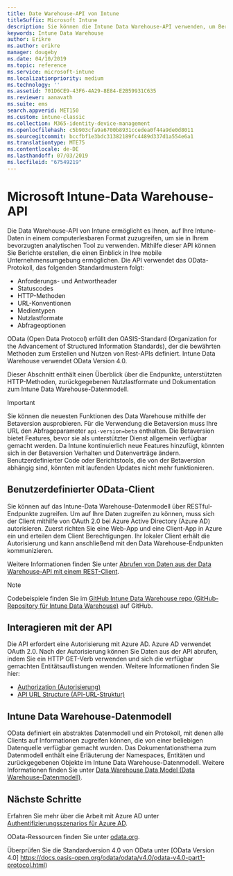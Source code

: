 ```yaml
---
title: Date Warehouse-API von Intune
titleSuffix: Microsoft Intune
description: Sie können die Intune Data Warehouse-API verwenden, um Berichte zu erstellen, die einen Einblick in Ihre mobile Unternehmensumgebung ermöglichen.
keywords: Intune Data Warehouse
author: Erikre
ms.author: erikre
manager: dougeby
ms.date: 04/10/2019
ms.topic: reference
ms.service: microsoft-intune
ms.localizationpriority: medium
ms.technology: ''
ms.assetid: 701D6CE9-43F6-4A29-8E84-E2B59931C635
ms.reviewer: aanavath
ms.suite: ems
search.appverid: MET150
ms.custom: intune-classic
ms.collection: M365-identity-device-management
ms.openlocfilehash: c5b903cfa9a6700b8931ccedea0f44a9de0d8011
ms.sourcegitcommit: bccfbf1e3bdc31382189fc4489d337d1a554e6a1
ms.translationtype: MTE75
ms.contentlocale: de-DE
ms.lasthandoff: 07/03/2019
ms.locfileid: "67549219"
---
```

# <a name="microsoft-intune-data-warehouse-api"></a>Microsoft Intune-Data Warehouse-API

Die Data Warehouse-API von Intune ermöglicht es Ihnen, auf Ihre Intune-Daten in einem computerlesbaren Format zuzugreifen, um sie in Ihrem bevorzugten analytischen Tool zu verwenden. Mithilfe dieser API können Sie Berichte erstellen, die einen Einblick in Ihre mobile Unternehmensumgebung ermöglichen. Die API verwendet das OData-Protokoll, das folgenden Standardmustern folgt:

  - Anforderungs- und Antwortheader
  - Statuscodes
  - HTTP-Methoden
  - URL-Konventionen
  - Medientypen
  - Nutzlastformate
  - Abfrageoptionen

OData (Open Data Protocol) erfüllt den OASIS-Standard (Organization for the Advancement of Structured Information Standards), der die bewährten Methoden zum Erstellen und Nutzen von Rest-APIs definiert. Intune Data Warehouse verwendet OData Version 4.0.

Dieser Abschnitt enthält einen Überblick über die Endpunkte, unterstützten HTTP-Methoden, zurückgegebenen Nutzlastformate und Dokumentation zum Intune Data Warehouse-Datenmodell.

> [!Important]  
> Sie können die neuesten Funktionen des Data Warehouse mithilfe der Betaversion ausprobieren. Für die Verwendung die Betaversion muss Ihre URL den Abfrageparameter `api-version=beta` enthalten. Die Betaversion bietet Features, bevor sie als unterstützter Dienst allgemein verfügbar gemacht werden. Da Intune kontinuierlich neue Features hinzufügt, könnten sich in der Betaversion Verhalten und Datenverträge ändern. Benutzerdefinierter Code oder Berichtstools, die von der Betaversion abhängig sind, könnten mit laufenden Updates nicht mehr funktionieren. <!--If you experience problems with the beta service, follow [link to feedback process]() to report the issue or provide feedback.-->

## <a name="odata-custom-client"></a>Benutzerdefinierter OData-Client

Sie können auf das Intune-Data Warehouse-Datenmodell über RESTful-Endpunkte zugreifen. Um auf Ihre Daten zugreifen zu können, muss sich der Client mithilfe von OAuth 2.0 bei Azure Active Directory (Azure AD) autorisieren. Zuerst richten Sie eine Web-App und eine Client-App in Azure ein und erteilen dem Client Berechtigungen. Ihr lokaler Client erhält die Autorisierung und kann anschließend mit den Data Warehouse-Endpunkten kommunizieren.

Weitere Informationen finden Sie unter [Abrufen von Daten aus der Data Warehouse-API mit einem REST-Client](reports-proc-data-rest.md).

> [!Note]  
> Codebeispiele finden Sie im [GitHub Intune Data Warehouse repo (GitHub-Repository für Intune Data Warehouse)](https://github.com/Microsoft/Intune-Data-Warehouse) auf GitHub.

## <a name="interacting-with-the-api"></a>Interagieren mit der API

Die API erfordert eine Autorisierung mit Azure AD. Azure AD verwendet OAuth 2.0. Nach der Autorisierung können Sie Daten aus der API abrufen, indem Sie ein HTTP GET-Verb verwenden und sich die verfügbar gemachten Entitätsauflistungen wenden. Weitere Informationen finden Sie hier:

 - [Authorization (Autorisierung)](reports-api-url.md)
 - [API URL Structure (API-URL-Struktur)](reports-api-url.md)

## <a name="intune-data-warehouse-data-model"></a>Intune Data Warehouse-Datenmodell

OData definiert ein abstraktes Datenmodell und ein Protokoll, mit denen alle Clients auf Informationen zugreifen können, die von einer beliebigen Datenquelle verfügbar gemacht wurden. Das Dokumentationsthema zum Datenmodell enthält eine Erläuterung der Namespaces, Entitäten und zurückgegebenen Objekte im Intune Data Warehouse-Datenmodell. Weitere Informationen finden Sie unter [Data Warehouse Data Model (Data Warehouse-Datenmodell)](reports-ref-data-model.md).

## <a name="next-steps"></a>Nächste Schritte

Erfahren Sie mehr über die Arbeit mit Azure AD unter [Authentifizierungsszenarios für Azure AD](https://docs.microsoft.com/azure/active-directory/develop/active-directory-authentication-scenarios).

OData-Ressourcen finden Sie unter [odata.org](https://www.odata.org).
  
Überprüfen Sie die Standardversion 4.0 von OData unter [OData Version 4.0] https://docs.oasis-open.org/odata/odata/v4.0/odata-v4.0-part1-protocol.html)  
